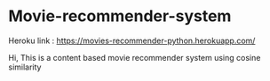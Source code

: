 # Movie-recommender-system
Heroku link : https://movies-recommender-python.herokuapp.com/

Hi,
This is a content based movie recommender system using cosine similarity

